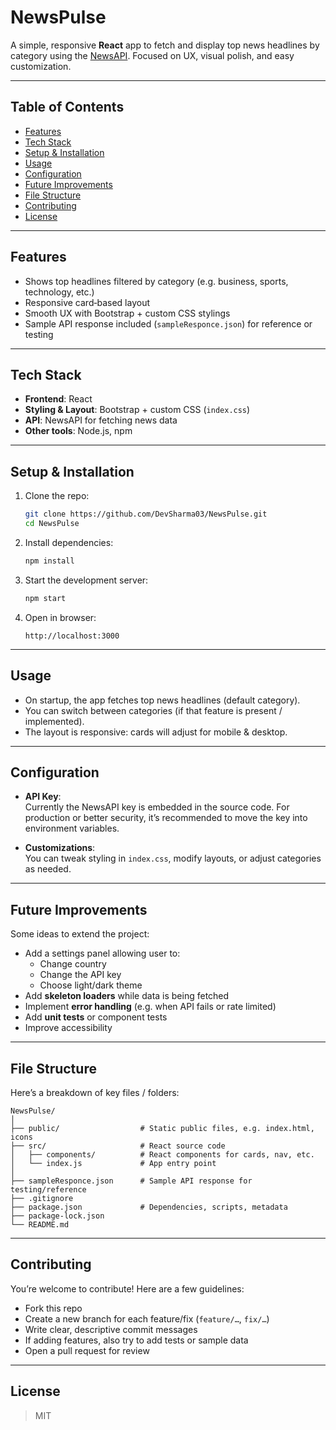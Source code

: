 # NewsPulse

A simple, responsive **React** app to fetch and display top news headlines by category using the [NewsAPI](https://newsapi.org/). Focused on UX, visual polish, and easy customization.

---

## Table of Contents

- [Features](#features)  
- [Tech Stack](#tech-stack)  
- [Setup & Installation](#setup--installation)  
- [Usage](#usage)  
- [Configuration](#configuration)  
- [Future Improvements](#future-improvements)  
- [File Structure](#file-structure)  
- [Contributing](#contributing)  
- [License](#license)  

---


## Features

- Shows top headlines filtered by category (e.g. business, sports, technology, etc.)  
- Responsive card‐based layout  
- Smooth UX with Bootstrap + custom CSS stylings  
- Sample API response included (`sampleResponce.json`) for reference or testing  

---

## Tech Stack

- **Frontend**: React  
- **Styling & Layout**: Bootstrap + custom CSS (`index.css`)  
- **API**: NewsAPI for fetching news data  
- **Other tools**: Node.js, npm  

---

## Setup & Installation

1. Clone the repo:
   ```bash
   git clone https://github.com/DevSharma03/NewsPulse.git
   cd NewsPulse
   ```
2. Install dependencies:
   ```bash
   npm install
   ```
3. Start the development server:
   ```bash
   npm start
   ```
4. Open in browser:
   ```
   http://localhost:3000
   ```

---

## Usage

- On startup, the app fetches top news headlines (default category).  
- You can switch between categories (if that feature is present / implemented).  
- The layout is responsive: cards will adjust for mobile & desktop.

---

## Configuration

- **API Key**:  
  Currently the NewsAPI key is embedded in the source code. For production or better security, it’s recommended to move the key into environment variables.  

- **Customizations**:  
  You can tweak styling in `index.css`, modify layouts, or adjust categories as needed.

---

## Future Improvements

Some ideas to extend the project:

- Add a settings panel allowing user to:
  - Change country  
  - Change the API key  
  - Choose light/dark theme  
- Add **skeleton loaders** while data is being fetched  
- Implement **error handling** (e.g. when API fails or rate limited)  
- Add **unit tests** or component tests  
- Improve accessibility  

---

## File Structure

Here’s a breakdown of key files / folders:

```
NewsPulse/
│
├── public/                  # Static public files, e.g. index.html, icons
├── src/                     # React source code
│   ├── components/          # React components for cards, nav, etc.
│   └── index.js             # App entry point  
│
├── sampleResponce.json      # Sample API response for testing/reference  
├── .gitignore  
├── package.json             # Dependencies, scripts, metadata  
├── package-lock.json  
└── README.md  
```

---

## Contributing

You’re welcome to contribute! Here are a few guidelines:

- Fork this repo  
- Create a new branch for each feature/fix (`feature/…`, `fix/…`)  
- Write clear, descriptive commit messages  
- If adding features, also try to add tests or sample data  
- Open a pull request for review  

---

## License

> MIT  
